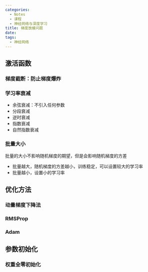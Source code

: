 ```yaml
---
categories:
  - Notes
  - 课程
  - 神经网络与深度学习
title: 梯度放缓问题
date: 
tags:
  - 神经网络
---
```

## 激活函数


### 梯度截断：防止梯度爆炸



### 学习率衰减
- 余弦衰减：不引入任何参数
- 分段衰减
- 逆时衰减
- 指数衰减
- 自然指数衰减

### 批量大小
批量的大小不影响随机梯度的期望，但是会影响随机梯度的方差
- 批量越大，随机梯度的方差越小，训练稳定，可以设置较大的学习率
- 批量越小，设置小的学习率

## 优化方法
### 动量梯度下降法

### RMSProp

### Adam

## 参数初始化
### 权重全零初始化

